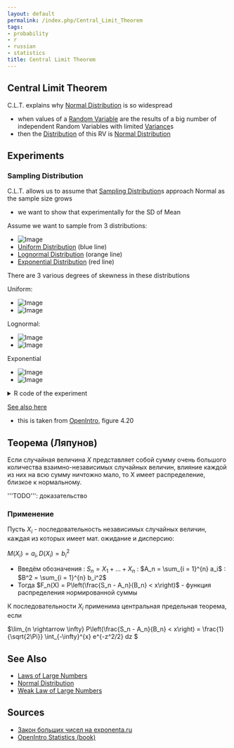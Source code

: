 ```yaml
---
layout: default
permalink: /index.php/Central_Limit_Theorem
tags:
- probability
- r
- russian
- statistics
title: Central Limit Theorem
---
```

## Central Limit Theorem
C.L.T. explains why [Normal Distribution](Normal_Distribution) is so widespread 
- when values of a [Random Variable](Random_Variable) are the results of a big number of independent Random Variables with limited [Variance](Variance)s
- then the [Distribution](Distribution) of this RV is [Normal Distribution](Normal_Distribution)





## Experiments
### Sampling Distribution
C.L.T. allows us to assume that [Sampling Distribution](Sampling_Distribution)s approach Normal as the sample size grows 
- we want to show that experimentally for the SD of Mean 


Assume we want to sample from 3 distributions:
- <img src="http://habrastorage.org/files/e99/d4c/a20/e99d4ca2047b4969a9bc366507a63f8a.png" alt="Image">
- [Uniform Distribution](Uniform_Distribution) (blue line)
- [Lognormal Distribution](Lognormal_Distribution) (orange line)
- [Exponential Distribution](Exponential_Distribution) (red line)


There are 3 various degrees of skewness in these distributions

Uniform:
- <img src="http://habrastorage.org/files/15f/4dd/ff4/15f4ddff472a4335a686cfdfa5e83ead.gif" alt="Image">
- <img src="http://habrastorage.org/files/737/4d8/03c/7374d803c1fd448d9c393b907886e05f.png" alt="Image">

Lognormal:
- <img src="http://habrastorage.org/files/14a/549/77d/14a54977dcb84e5eb39f0f5868380665.gif" alt="Image">
- <img src="http://habrastorage.org/files/7cf/90d/f36/7cf90df361da48bda3ea90d1d3803421.png" alt="Image">

Exponential
- <img src="http://habrastorage.org/files/e30/f3b/352/e30f3b35268f4d61bc6f2e560430e35c.gif" alt="Image">
- <img src="http://habrastorage.org/files/42f/406/6fb/42f4066fba924f5396986fb4d23d4356.png" alt="Image">


<details>
<summary>R code of the experiment</summary>

```text only
default.par = par()

set.seed(18213)

x = seq(-0.1, 4.1, 0.1)
yn = dlnorm(x, meanlog=0.1, sdlog=0.5)
yu = dunif(x, min=0, max=4)
ye = dexp(x)

plot(x, yn, type='l', ylim=c(0, 1), col="orange", lwd=2,
     main='the distributions from which we sample')
lines(x, yu, col="blue", lwd=2)
lines(x, ye, col="red", lwd=2)

m = 3000

generate = function(m, FUN, main, xlim, ylim, breaks=13) {
  sd.x = replicate(m, mean(FUN()))
  par(mfcol=c(1,2))
  
  hist(sd.x, breaks=breaks, prob=T, main='', xlim=xlim, ylim=ylim)
  x = seq(min(sd.x), max(sd.x), 0.01)
  y = dnorm(x=x, mean=mean(sd.x), sd=sd(sd.x))
  lines(x=x, y=y, col="blue", lwd=2)
  
  dens = density(sd.x, adjust=2)
  lines(dens, col="red", lwd=2)

  qqnorm(sd.x, col="orange", pch=19, main='')
  qqline(sd.x, lwd=2)

  mtext(main, side=3, outer=TRUE, line=-3) 
  par(mfcol=c(1,1))
}

gen.uniform = function(n) {
  function() { runif(n, min=0, max=4) }
}

gen.lnorm = function(n) {
  function() { rlnorm(n, meanlog=0.1, sdlog=0.5) }
}

gen.exp = function(n) {
  function() { rexp(n) }
}

require(animation)

n.vec = c(1:20, 50)
saveGIF({
  for (n in n.vec) {
    generate(m, gen.uniform(n), 
             xlim=c(0,4), ylim=c(0, 1.4),
             paste('Uniform Distribution, sample size = ', n))
  }
}, interval=0.3)


n.vec = c(1:40, 100)
saveGIF({
  for (n in n.vec) {
    generate(m, gen.lnorm(n), 
             xlim=c(0,3), ylim=c(0, 1.8),
             paste('Lognormal Distribution, sample size = ', n))
  }
}, interval=0.3)

n.vec = c(1:50, 100)
saveGIF({ 
  for (n in n.vec) {
    generate(m, gen.exp(n), 
             xlim=c(0,3), ylim=c(0, 1.8),
             paste('Exponential Distribution, sample size = ', n))
  }
}, interval=0.3)

generate(m, gen.uniform(n), 
         xlim=c(1.5,2.5), ylim=c(0, 4),
         paste('Uniform Distribution, sample size = ', n))
generate(m, gen.lnorm(n), 
         xlim=c(1,1.5), ylim=c(0, 6),
         paste('Lognormal Distribution, sample size = ', n))
generate(m, gen.exp(n), 
         xlim=c(0.5,1.5), ylim=c(0, 4),
         paste('Exponential Distribution, sample size = ', n))

par(default.par)
```

</details>


[See also here](http://yadi.sk/i/-4wm3y_0XzkKN)
- this is taken from [OpenIntro](OpenIntro_Statistics_(book)), figure 4.20



## Теорема (Ляпунов)
Если случайная величина $X$ представляет собой сумму очень большого количества взаимно-независимых случайных величин, влияние каждой из них на всю сумму ничтожно мало, то X имеет распределение, близкое к нормальному. 

'''TODO''': доказательство

### Применение
Пусть $X_i$ - последовательность независимых случайных величин, каждая из которых имеет мат. ожидание и дисперсию:

$M(X_i) = a_i, D(X_i) = b_i^2$

- Введём обозначения 
: $S_n = X_1 + ... + X_n$
: $A_n = \sum_{i = 1}^{n} a_i$
: $B^2 = \sum_{i = 1}^{n} b_i^2$
- Тогда $F_n(X) = P\left(\frac{S_n - A_n}{B_n} < x\right)$ - функция распределения нормированной суммы



К последовательности $X_i$ применима центральная предельная теорема, если 

$\lim_{n \rightarrow \infty} P\left(\frac{S_n - A_n}{B_n} < x\right) = \frac{1}{\sqrt{2\Pi}} \int_{-\infty}^{x} e^{-z^2/2} dz
$


## See Also
- [Laws of Large Numbers](Laws_of_Large_Numbers)
- [Normal Distribution](Normal_Distribution)
- [Weak Law of Large Numbers](Weak_Law_of_Large_Numbers)

## Sources
- [Закон больших чисел на exponenta.ru](http://www.exponenta.ru/educat/class/courses/tv/theme0/10.asp)
- [OpenIntro Statistics (book)](OpenIntro_Statistics_(book))

